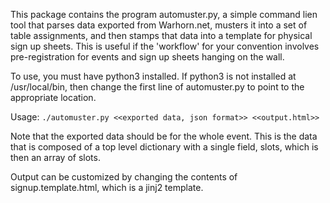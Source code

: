This package contains the program automuster.py, a simple command lien tool that parses data exported from Warhorn.net, musters it into a set of table assignments, and then stamps that data into a template for physical sign up sheets. This is useful if the 'workflow' for your convention involves pre-registration for events and sign up sheets hanging on the wall.

To use, you must have python3 installed. If python3 is not installed at /usr/local/bin, then change the first line of automuster.py to point to the appropriate location.

Usage:
`./automuster.py <<exported data, json format>> <<output.html>>`

Note that the exported data should be for the whole event. This is the data that is composed of a top level dictionary with a single field, slots, which is then an array of slots.

Output can be customized by changing the contents of signup.template.html, which is a jinj2 template.